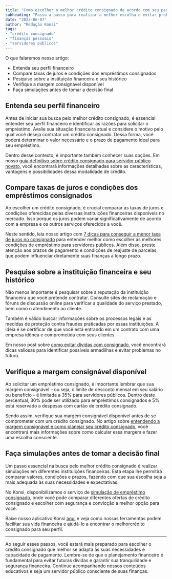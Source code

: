 ```yaml
---
title: "Como escolher o melhor crédito consignado de acordo com seu perfil"
subheading: "Passo a passo para realizar a melhor escolha e evitar problemas futuros com seu empréstimo consignado"
date: "2023-06-07"
author: "Redação Konsi"
tags:
- "crédito consignado"
- "finanças pessoais"
- "servidores públicos"
---
```


O que falaremos nesse artigo:
- Entenda seu perfil financeiro
- Compare taxas de juros e condições dos empréstimos consignados
- Pesquise sobre a instituição financeira e seu histórico
- Verifique a margem consignável disponível
- Faça simulações antes de tomar a decisão final

## Entenda seu perfil financeiro

Antes de iniciar sua busca pelo melhor crédito consignado, é essencial entender seu perfil financeiro e identificar as razões para solicitar o empréstimo. Avalie sua situação financeira atual e considere o motivo pelo qual você deseja contratar um crédito consignado. Dessa forma, você poderá determinar o valor necessário e o prazo de pagamento ideal para seu empréstimo.

Dentro desse contexto, é importante também conhecer suas opções. Em nosso [guia definitivo sobre crédito consignado para servidor público novato](./a-guia-definitivo-sobre-crdito-consignado-para-servidor-pblico-novato.md), você encontrará informações detalhadas sobre as características, vantagens e possibilidades dessa modalidade de crédito.

## Compare taxas de juros e condições dos empréstimos consignados

Ao escolher um crédito consignado, é crucial comparar as taxas de juros e condições oferecidas pelas diversas instituições financeiras disponíveis no mercado. Isso porque os juros podem variar significativamente de acordo com a empresa e os outros serviços oferecidos a você.

Neste sentido, leia nosso artigo com [7 dicas para conseguir a menor taxa de juros no consignado](./7-dicas-para-conseguir-a-menor-taxa-de-juros-no-consignado.md) para entender melhor como escolher as melhores condições de empréstimo para servidores públicos. Além disso, preste atenção aos prazos de pagamento e condições de reajuste de parcelas, que podem influenciar diretamente suas finanças a longo prazo.

## Pesquise sobre a instituição financeira e seu histórico

Não menos importante é pesquisar sobre a reputação da instituição financeira que você pretende contratar. Consulte sites de reclamação e fóruns de discussão online para verificar a qualidade do serviço prestado, bem como o atendimento ao cliente.

Também é válido buscar informações sobre os processos legais e as medidas de proteção contra fraudes praticadas por essas instituições. A ideia é se certificar de que você está entrando em um contrato com uma empresa idônea e comprometida com seus clientes.

Em nosso post sobre [como evitar dívidas com consignado](./como-evitar-dividas-com-consignado.md), você encontrará dicas valiosas para identificar possíveis armadilhas e evitar problemas no futuro.

## Verifique a margem consignável disponível

Ao solicitar um empréstimo consignado, é importante lembrar que sua margem consignável – ou seja, o limite de desconto mensal em seu salário ou benefício – é limitada a 35% para servidores públicos. Dentro deste percentual, 30% pode ser utilizado para empréstimos consignados e 5% está reservado a despesas com cartão de crédito consignado.

Sendo assim, verifique sua margem consignável disponível antes de se comprometer com um crédito consignado. No artigo sobre [entendendo a margem consignável e como planejar seu crédito consignado](./entendendo-a-margem-consignvel-como-planejar-seu-crdito-consignado.md), você encontrará mais informações sobre como calcular essa margem e fazer uma escolha consciente.

## Faça simulações antes de tomar a decisão final

Um passo essencial na busca pelo melhor crédito consignado é realizar simulações em diferentes instituições financeiras. Esta etapa lhe permitirá comparar valores, condições e prazos, fazendo com que sua escolha seja a mais adequada às suas necessidades e expectativas.

No Konsi, disponibilizamos o serviço de [simulação de empréstimo consignado](./simulacao-emprestimo-consignado.md), onde você pode comparar diferentes ofertas de crédito consignado e escolher com segurança e convicção a melhor opção para você.

Baixe nosso aplicativo Konsi [aqui](https://konsi.com.br/download) e veja como nossas ferramentas podem facilitar sua vida financeira e ajudá-lo a encontrar o melhorcrédito consignado para seu perfil.

---

Ao seguir esses passos, você estará mais preparado para escolher o crédito consignado que melhor se adapta às suas necessidades e capacidade de pagamento. Lembre-se de que o planejamento financeiro é fundamental para evitar futuras dívidas e garantir sua tranquilidade e segurança financeira. Continue acompanhando nossos conteúdos educativos e seja um servidor público consciente de suas finanças.